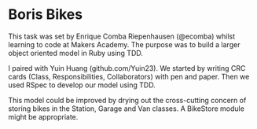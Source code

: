 Boris Bikes
===========

This task was set by Enrique Comba Riepenhausen (@ecomba) whilst learning to
code at Makers Academy. The purpose was to build a larger object oriented model
in Ruby using TDD.

I paired with Yuin Huang (github.com/Yuin23). We started by writing CRC cards
(Class, Responsibilities, Collaborators) with pen and paper. Then we used RSpec
to develop our model using TDD.

This model could be improved by drying out the cross-cutting concern of
storing bikes in the Station, Garage and Van classes. A BikeStore module might
be appropriate.

